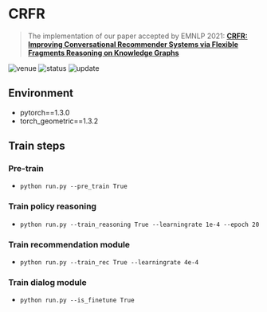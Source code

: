 # CRFR
> The implementation of our paper accepted by EMNLP 2021: [**CRFR: Improving Conversational Recommender Systems via Flexible Fragments Reasoning on Knowledge Graphs**](https://aclanthology.org/2021.emnlp-main.355/)

<img src="https://img.shields.io/badge/Venue-EMNLP--21-278ea5" alt="venue"/> <img src="https://img.shields.io/badge/Status-Accepted-success" alt="status"/> <img src="https://img.shields.io/badge/Last%20Updated-2021-2D333B" alt="update"/>

## Environment
+ pytorch==1.3.0
+ torch_geometric==1.3.2

## Train steps

### Pre-train

+ `python run.py --pre_train True`

### Train policy reasoning

+ `python run.py --train_reasoning True --learningrate 1e-4 --epoch 20`

### Train recommendation module

+ `python run.py --train_rec True --learningrate 4e-4`

### Train dialog module

+ `python run.py --is_finetune True`
